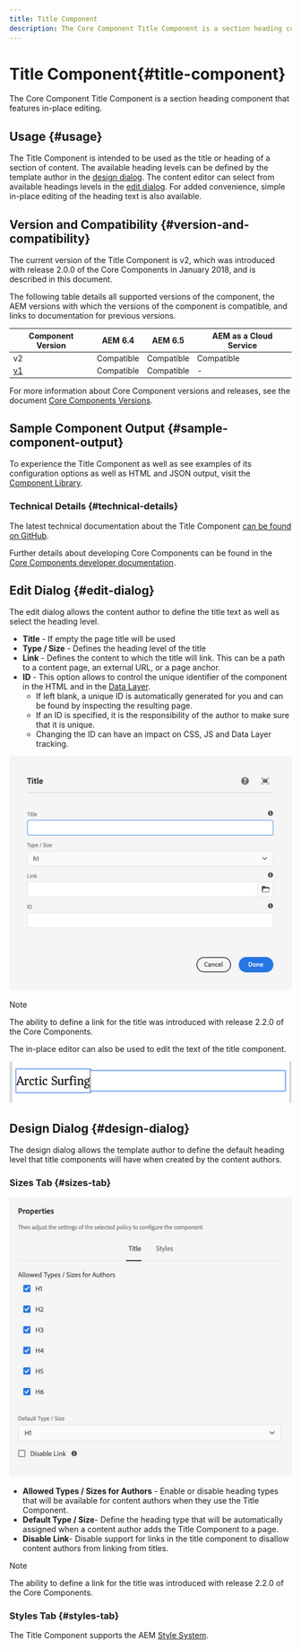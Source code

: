 ```yaml
---
title: Title Component
description: The Core Component Title Component is a section heading component that features in-place editing.
---
```


# Title Component{#title-component}

The Core Component Title Component is a section heading component that features in-place editing.

## Usage {#usage}

The Title Component is intended to be used as the title or heading of a section of content. The available heading levels can be defined by the template author in the [design dialog](#design-dialog). The content editor can select from available headings levels in the [edit dialog](#edit-dialog). For added convenience, simple in-place editing of the heading text is also available.

## Version and Compatibility {#version-and-compatibility}

The current version of the Title Component is v2, which was introduced with release 2.0.0 of the Core Components in January 2018, and is described in this document.

The following table details all supported versions of the component, the AEM versions with which the versions of the component is compatible, and links to documentation for previous versions.

|Component Version|AEM 6.4|AEM 6.5|AEM as a Cloud Service|
|---|---|---|---|
|v2|Compatible|Compatible|Compatible|
|[v1](v1/title-v1.md)|Compatible|Compatible|-|

For more information about Core Component versions and releases, see the document [Core Components Versions](/help/versions.md).

## Sample Component Output {#sample-component-output}

To experience the Title Component as well as see examples of its configuration options as well as HTML and JSON output, visit the [Component Library](https://adobe.com/go/aem_cmp_library_title).

### Technical Details {#technical-details}

The latest technical documentation about the Title Component [can be found on GitHub](https://adobe.com/go/aem_cmp_tech_title_v2).

Further details about developing Core Components can be found in the [Core Components developer documentation](/help/developing/overview.md).

## Edit Dialog {#edit-dialog}

The edit dialog allows the content author to define the title text as well as select the heading level.

* **Title** - If empty the page title will be used
* **Type / Size** - Defines the heading level of the title
* **Link** - Defines the content to which the title will link. This can be a path to a content page, an external URL, or a page anchor.
* **ID** - This option allows to control the unique identifier of the component in the HTML and in the [Data Layer](/help/developing/data-layer/overview.md).
  * If left blank, a unique ID is automatically generated for you and can be found by inspecting the resulting page.
  * If an ID is specified, it is the responsibility of the author to make sure that it is unique.
  * Changing the ID can have an impact on CSS, JS and Data Layer tracking.

![Title Component's edit dialog](/help/assets/title-edit.png)

>[!NOTE]
>
>The ability to define a link for the title was introduced with release 2.2.0 of the Core Components.

The in-place editor can also be used to edit the text of the title component.

![In-place editing of Title Component](/help/assets/title-edit-inline.png)

## Design Dialog {#design-dialog}

The design dialog allows the template author to define the default heading level that title components will have when created by the content authors.

### Sizes Tab {#sizes-tab}

![Title Component's design dialog](/help/assets/title-design.png)

* **Allowed Types / Sizes for Authors** - Enable or disable heading types that will be available for content authors when they use the Title Component.
* **Default Type / Size**- Define the heading type that will be automatically assigned when a content author adds the Title Component to a page.
* **Disable Link**- Disable support for links in the title component to disallow content authors from linking from titles.

>[!NOTE]
>
>The ability to define a link for the title was introduced with release 2.2.0 of the Core Components.

### Styles Tab {#styles-tab}

The Title Component supports the AEM [Style System](/help/get-started/authoring.md#component-styling).
